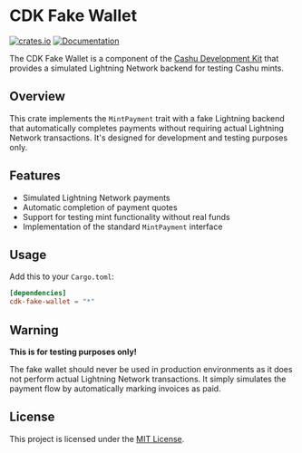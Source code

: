 # CDK Fake Wallet

[![crates.io](https://img.shields.io/crates/v/cdk-fake-wallet.svg)](https://crates.io/crates/cdk-fake-wallet) [![Documentation](https://docs.rs/cdk-fake-wallet/badge.svg)](https://docs.rs/cdk-fake-wallet)

The CDK Fake Wallet is a component of the [Cashu Development Kit](https://github.com/cashubtc/cdk) that provides a simulated Lightning Network backend for testing Cashu mints.

## Overview

This crate implements the `MintPayment` trait with a fake Lightning backend that automatically completes payments without requiring actual Lightning Network transactions. It's designed for development and testing purposes only.

## Features

- Simulated Lightning Network payments
- Automatic completion of payment quotes
- Support for testing mint functionality without real funds
- Implementation of the standard `MintPayment` interface

## Usage

Add this to your `Cargo.toml`:

```toml
[dependencies]
cdk-fake-wallet = "*"
```

## Warning

**This is for testing purposes only!** 

The fake wallet should never be used in production environments as it does not perform actual Lightning Network transactions. It simply simulates the payment flow by automatically marking invoices as paid.

## License

This project is licensed under the [MIT License](https://github.com/cashubtc/cdk/blob/main/LICENSE).
